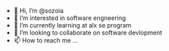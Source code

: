 - 👋 Hi, I’m @sozoia
- 👀 I’m interested in software engneering 
- 🌱 I’m currently learning at alx se program
- 💞️ I’m looking to collaborate on software devlopment
- 📫 How to reach me ...

<!---
sozoia/sozoia is a ✨ special ✨ repository because its `README.md` (this file) appears on your GitHub profile.
You can click the Preview link to take a look at your changes.
--->
